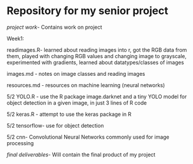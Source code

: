 # Repository for my senior project

*project work*- Contains work on project

Week1: 

readimages.R- learned about reading images into r, got the RGB data from them, played with changing RGB values and changing image to grayscale, experimented with gradients, learned about datatypes/classes of images

images.md - notes on image classes and reading images

resources.md - resources on machine learning (neural networks)

5/2 YOLO.R - use the R package image.darknet and a tiny YOLO model for object detection in a given image, in just 3 lines of R code

5/2 keras.R - attempt to use the keras package in R

5/2 tensorflow- use for object detection

5/2 cnn- Convolutional Neural Networks commonly used for image processing

*final deliverables*- Will contain the final product of my project